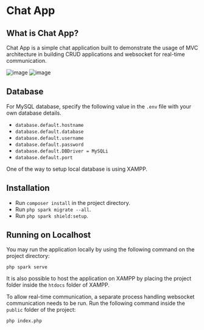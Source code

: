 # Chat App

## What is Chat App?

Chat App is a simple chat application built to demonstrate the usage of MVC architecture in building CRUD applications and websocket for real-time communication.

![image](https://user-images.githubusercontent.com/56353860/187077741-8035a14d-8b5a-47e2-ade9-bf65d137cf1f.png)
![image](https://user-images.githubusercontent.com/56353860/187077765-cf3bfbeb-b7eb-4536-8b0c-f17884268218.png)

## Database

For MySQL database, specify the following value in the `.env` file with your own database details.

- `database.default.hostname`
- `database.default.database`
- `database.default.username`
- `database.default.password`
- `database.default.DBDriver = MySQLi`
- `database.default.port`

One of the way to setup local database is using XAMPP.

## Installation

- Run `composer install` in the project directory.
- Run `php spark migrate --all`.
- Run `php spark shield:setup`.

## Running on Localhost

You may run the application locally by using the following command on the project directory:

`php spark serve`

It is also possible to host the application on XAMPP by placing the project folder inside the `htdocs` folder of XAMPP.

To allow real-time communication, a separate process handling websocket communication needs to be run. Run the following command inside the `public` folder of the project:

`php index.php`
